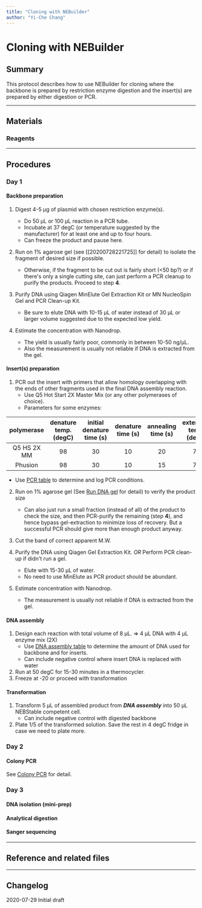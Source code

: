 ```yaml
---
title: "Cloning with NEBuilder"
author: "Yi-Che Chang"
---
```


# Cloning with NEBuilder 


## Summary
This protocol describes how to use NEBuilder for cloning where the backbone is prepared by restriction enzyme digestion and the insert(s) are prepared by either digestion or PCR.

---

## Materials
### Reagents


---


## Procedures

### Day 1

#### Backbone preparation
1. Digest 4-5 μg of plasmid with chosen restriction enzyme(s).
    - Do 50 μL or 100 μL reaction in a PCR tube.
    - Incubate at 37 degC (or temperature suggested by the manufacturer) for at least one and up to four hours.
    - Can freeze the product and pause here.
2. Run on 1% agarose gel (see [[20200728221725]] for detail) to isolate the fragment of desired size if possible.
  
    - Otherwise, if the fragment to be cut out is fairly short (<50 bp?) or if there's only a single cutting site, can just perform a PCR cleanup to purify the products. Proceed to step **4**.
3. Purify DNA using Qiagen MinElute Gel Extraction Kit or MN NucleoSpin Gel and PCR Clean-up Kit.
  
    - Be sure to elute DNA with 10-15 μL of water instead of 30 μL or larger volume suggested due to the expected low yield.
4. Estimate the concentration with Nanodrop.
    - The yield is usually fairly poor, commonly in between 10-50 ng/μL.
    - Also the measurement is usually not reliable if DNA is extracted from the gel.
    
    

#### Insert(s) preparation
1. PCR out the insert with primers that allow homology overlapping with the ends of other fragments used in the final DNA assembly reaction.
    - Use Q5 Hot Start 2X Master Mix (or any other polymerases of choice).
    - Parameters for some enzymes:


| polymerase  | denature temp. (degC) | initial denature time (s) | denature time (s) | annealing time (s) | extension temp. (degC) | extension rate (s/kb) | final extension time (m) | primer conc. (nM) |
|:-----------:|:---------------------:|:-------------------------:|:-----------------:|:------------------:|:----------------------:|:---------------------:|:------------------------:|:-----------------:|
| Q5 HS 2X MM | 98                    | 30                        | 10                | 20                 | 72                     | 25                    | 2                        | 500               |
| Phusion     | 98                    | 30                        | 10                | 15                 | 72                     | 20                    | 10                       | 500               |

- Use [PCR table](https://docs.google.com/spreadsheets/d/1Z0tTnK_r0xnXMjnLNWMSjo8pxUXNh8B8lLa8x3JgxPM/edit?usp=sharing) to determine and log PCR conditions.

2. Run on 1% agarose gel (See [Run DNA gel](protocol-003.md) for detail) to verify the product size
  
    - Can also just run a small fraction (instead of all) of the product to check the size, and then PCR-purify the remaining (step **4**), and hence bypass gel-extraction to minimize loss of recovery. But a successful PCR should give more than enough product anyway.
3. Cut the band of correct apparent M.W.
4. Purify the DNA using Qiagen Gel Extraction Kit. _OR_ Perform PCR clean-up if didn't run a gel.
      - Elute with 15-30 μL of water.
      - No need to use MinElute as PCR product should be abundant.
5. Estimate concentration with Nanodrop.
      
      - The measurement is usually not reliable if DNA is extracted from the gel.
      
      

#### DNA assembly
1. Design each reaction with total volume of 8 μL. ⇒ 4 μL DNA with 4 μL enzyme mix (2X)
    - Use [DNA assembly table](https://docs.google.com/spreadsheets/d/10S_Dq_-SBXHTpujz3SK8XRsMYCPX10S7KBpKczKHJd4/edit?usp=sharing) to determine the amount of DNA used for backbone and for inserts.
    - Can include negative control where insert DNA is replaced with water
2. Run at 50 degC for 15-30 minutes in a thermocycler.
3. Freeze at -20 or proceed with transformation



#### Transformation
1. Transform 5 μL of assembled product from _**DNA assembly**_ into 50 μL NEBStable competent cell.
    - Can include negative control with digested backbone
2. Plate 1/5 of the transformed solution. Save the rest in 4 degC fridge in case we need to plate more.




### Day 2

#### Colony PCR
See [Colony PCR](protocol-002.md) for detail.

#### 



### Day 3

#### DNA isolation (mini-prep)





#### Analytical digestion





#### Sanger sequencing





---

## Reference and related files

---

## Changelog

2020-07-29 Initial draft